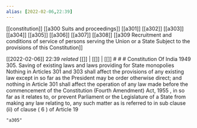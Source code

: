 ```yaml
---
alias: [2022-02-06,22:39]
---
```

[[constitution]] [[a300 Suits and proceedings]] [[a301]] [[a302]] [[a303]] [[a304]] [[a305]] [[a306]] [[a307]] [[a308]] [[a309 Recruitment and conditions of service of persons serving the Union or a State Subject to the provisions of this Constitution]]

[[2022-02-06]] 22:39 _related_ [[]] | [[]] | [[]] # # #
Constitution Of India 1949
305. Saving of existing laws and laws providing for State monopolies Nothing in Articles 301 and 303 shall affect the provisions of any existing law except in so far as the President may be order otherwise direct; and nothing in Article 301 shall affect the operation of any law made before the commencement of the Constitution (Fourth Amendment) Act, 1955 , in so far as it relates to, or prevent Parliament or the Legislature of a State from making any law relating to, any such matter as is referred to in sub clause (ii) of clause ( 6 ) of Article 19
```query
"a305"
```